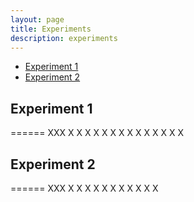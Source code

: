 ```yaml
---
layout: page
title: Experiments
description: experiments
---
```


* [Experiment 1](#Experiment-1)
* [Experiment 2](#Experiment-2)

## Experiment 1
======
XXX
X
X
X
X
X
X
X
X
X
X
X
X
X
X

## Experiment 2
======
XXX
X
X
X
X
X
X
X
X
X
X
X
